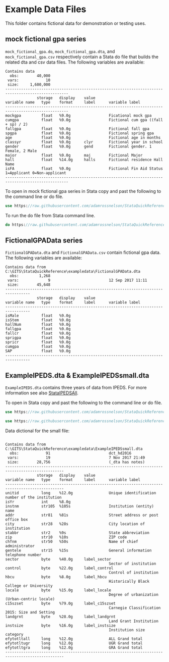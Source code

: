 # Example Data Files

This folder contains fictional data for demonstration or testing uses.

## mock fictional gpa series

`mock_fictional_gpa.do`, `mock_fictional_gpa.dta`, and `mock_fictional_gpa.csv` respectively contain a Stata do file that builds the related dta and csv data files. The following variables are available:

````
Contains data
  obs:        40,000                          
 vars:            10                          
 size:     1,600,000                          
--------------------------------------------------------------------------------------------------
              storage   display    value
variable name   type    format     label      variable label
--------------------------------------------------------------------------------------------------
mockgpa         float   %9.0g                 Ficational mock gpa
cumgpa          float   %9.0g                 Fictional cum gpa ((fall + sp) / 2)
fallgpa         float   %9.0g                 Fictional fall gpa
spgpa           float   %9.0g                 Fictional spring gpa
age             float   %9.0g                 Fictional age in months
classyr         float   %9.0g      clyr       Fictional year in school
gender          float   %9.0g      gend       Fictional gender. 1 Female, 2 Male
major           float   %9.0g      maj        Fictional Major
hall            float   %14.0g     halls      Fictional residence Hall Name
isFA            float   %9.0g                 Fictional Fin Aid Status 1=Applicant 0=Non-applicant
--------------------------------------------------------------------------------------------------
````
To open in mock fictional gpa series in Stata copy and past the following to the command line or do file.

````Stata
use https://raw.githubusercontent.com/adamrossnelson/StataQuickReference/master/exampledata/mock_fictional_gpa.dta, clear
````
To run the do file from Stata command line.
````Stata
do https://raw.githubusercontent.com/adamrossnelson/StataQuickReference/master/exampledata/mock_fictional_gpa.do
````

## FictionalGPAData series

`FictionalGPAData.dta` and `FictionalGPAData.csv` contain fictional gpa data. The following variables are available:

````
Contains data from C:\GITS\StataQuickReference\exampledata\FictionalGPAData.dta
  obs:         1,268                          
 vars:             9                          12 Sep 2017 11:11
 size:        45,648                          
---------------------------------------------------------------------------------
              storage   display    value
variable name   type    format     label      variable label
---------------------------------------------------------------------------------
isMale          float   %9.0g                 
isStem          float   %9.0g                 
hallNum         float   %9.0g                 
fallgpa         float   %9.0g                 
fallcr          float   %9.0g                 
sprigpa         float   %9.0g                 
spricr          float   %9.0g                 
cumgpa          float   %9.0g                 
SAP             float   %9.0g                 
---------------------------------------------------------------------------------
````

## ExampleIPEDS.dta & ExampleIPEDSsmall.dta

`ExampleIPEDS.dta` contains three years of data from IPEDS. For more information see also [StataIPEDSAll](https://github.com/adamrossnelson/StataIPEDSAll). 

To open in Stata copy and past the following to the command line or do file.

````Stata
use https://raw.githubusercontent.com/adamrossnelson/StataQuickReference/master/exampledata/ExampleIPEDS.dta, clear

use https://raw.githubusercontent.com/adamrossnelson/StataQuickReference/master/exampledata/ExampleIPEDSsmall.dta, clear
````

Data dictional for the small file:

````

Contains data from C:\GITS\StataQuickReference\exampledata\ExampleIPEDSsmall.dta
  obs:            91                          dct_hd2016
 vars:            19                          7 Nov 2017 21:49
 size:        28,756                          (_dta has notes)
------------------------------------------------------------------------------------------------
              storage   display    value
variable name   type    format     label      variable label
------------------------------------------------------------------------------------------------
unitid          long    %12.0g                Unique identification number of the institution
isYr            int     %8.0g                 
instnm          str105  %105s                 Institution (entity) name
addr            str81   %81s                  Street address or post office box
city            str28   %28s                  City location of institution
stabbr          str2    %9s                   State abbreviation
zip             str10   %10s                  ZIP code
chfnm           str50   %50s                  Name of chief administrator
gentele         str15   %15s                  General information telephone number
sector          byte    %40.0g     label_sector
                                              Sector of institution
control         byte    %22.0g     label_control
                                              Control of institution
hbcu            byte    %8.0g      label_hbcu
                                              Historically Black College or University
locale          byte    %15.0g     label_locale
                                              Degree of urbanization (Urban-centric locale)
c15szset        byte    %79.0g     label_c15szset
                                              Carnegie Classification 2015: Size and Setting
landgrnt        byte    %28.0g     label_landgrnt
                                              Land Grant Institution
instsize        byte    %16.0g     label_instsize
                                              Institution size category
efytotltall     long    %12.0g                ALL Grand total
efytotltugr     long    %12.0g                UGR Grand total
efytotltgra     long    %12.0g                GRA Grand total
------------------------------------------------------------------------------------------------
````
